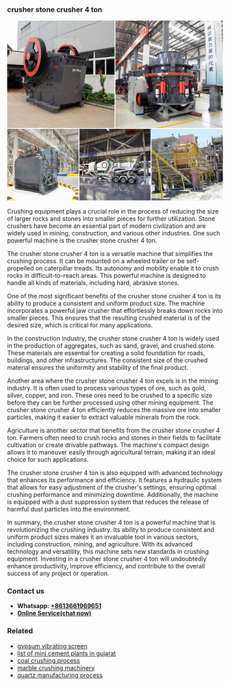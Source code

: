 <h3>crusher stone crusher 4 ton</h3><img src='1704791479.jpg' alt=''><p>Crushing equipment plays a crucial role in the process of reducing the size of larger rocks and stones into smaller pieces for further utilization. Stone crushers have become an essential part of modern civilization and are widely used in mining, construction, and various other industries. One such powerful machine is the crusher stone crusher 4 ton.</p><p>The crusher stone crusher 4 ton is a versatile machine that simplifies the crushing process. It can be mounted on a wheeled trailer or be self-propelled on caterpillar treads. Its autonomy and mobility enable it to crush rocks in difficult-to-reach areas. This powerful machine is designed to handle all kinds of materials, including hard, abrasive stones.</p><p>One of the most significant benefits of the crusher stone crusher 4 ton is its ability to produce a consistent and uniform product size. The machine incorporates a powerful jaw crusher that effortlessly breaks down rocks into smaller pieces. This ensures that the resulting crushed material is of the desired size, which is critical for many applications.</p><p>In the construction industry, the crusher stone crusher 4 ton is widely used in the production of aggregates, such as sand, gravel, and crushed stone. These materials are essential for creating a solid foundation for roads, buildings, and other infrastructures. The consistent size of the crushed material ensures the uniformity and stability of the final product.</p><p>Another area where the crusher stone crusher 4 ton excels is in the mining industry. It is often used to process various types of ore, such as gold, silver, copper, and iron. These ores need to be crushed to a specific size before they can be further processed using other mining equipment. The crusher stone crusher 4 ton efficiently reduces the massive ore into smaller particles, making it easier to extract valuable minerals from the rock.</p><p>Agriculture is another sector that benefits from the crusher stone crusher 4 ton. Farmers often need to crush rocks and stones in their fields to facilitate cultivation or create drivable pathways. The machine's compact design allows it to maneuver easily through agricultural terrain, making it an ideal choice for such applications.</p><p>The crusher stone crusher 4 ton is also equipped with advanced technology that enhances its performance and efficiency. It features a hydraulic system that allows for easy adjustment of the crusher's settings, ensuring optimal crushing performance and minimizing downtime. Additionally, the machine is equipped with a dust suppression system that reduces the release of harmful dust particles into the environment.</p><p>In summary, the crusher stone crusher 4 ton is a powerful machine that is revolutionizing the crushing industry. Its ability to produce consistent and uniform product sizes makes it an invaluable tool in various sectors, including construction, mining, and agriculture. With its advanced technology and versatility, this machine sets new standards in crushing equipment. Investing in a crusher stone crusher 4 ton will undoubtedly enhance productivity, improve efficiency, and contribute to the overall success of any project or operation.</p><h3>Contact us</h3><ul><li><strong>Whatsapp:&nbsp;<a href="https://wa.me/8613661969651">+8613661969651</a></strong></li><li><a href="https://swt.shibang-china.com/?git&amp;zhl&amp;crusher stone crusher 4 ton"><strong>Online Service(chat now)</strong></a></li></ul><h3>Related</h3><ul><li><a href='gypsum vibrating screen.md'>gypsum vibrating screen</a></li><li><a href='list of mini cement plants in gujarat.md'>list of mini cement plants in gujarat</a></li><li><a href='coal crushing process.md'>coal crushing process</a></li><li><a href='marble crushing machinery.md'>marble crushing machinery</a></li><li><a href='quartz manufacturing process.md'>quartz manufacturing process</a></li></ul>